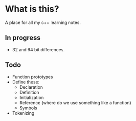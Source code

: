 # What is this?
A place for all my c++ learning notes.

## In progress
- 32 and 64 bit differences.

## Todo
- Function prototypes
- Define these:
    - Declaration
    - Definition
    - Initialization
    - Reference (where do we use something like a function)
    - Symbols
- Tokenizing

